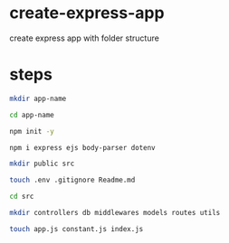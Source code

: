 # create-express-app

create express app with folder structure

# steps

```bash
mkdir app-name
```

```bash
cd app-name
```

```bash
npm init -y
```

```bash
npm i express ejs body-parser dotenv
```

```bash
mkdir public src
```

```bash
touch .env .gitignore Readme.md
```

```bash
cd src
```

```bash
mkdir controllers db middlewares models routes utils
```

```bash
touch app.js constant.js index.js
```
